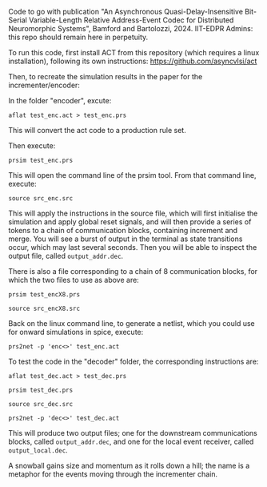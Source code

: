 Code to go with publication "An Asynchronous Quasi-Delay-Insensitive Bit-Serial Variable-Length Relative Address-Event Codec for Distributed Neuromorphic Systems", Bamford and Bartolozzi, 2024. IIT-EDPR Admins: this repo should remain here in perpetuity.

To run this code, first install ACT from this repository (which requires a linux installation), following its own instructions: https://github.com/asyncvlsi/act

Then, to recreate the simulation results in the paper for the incrementer/encoder:

In the folder "encoder", excute:

`aflat test_enc.act > test_enc.prs`

This will convert the act code to a production rule set.

Then execute:

`prsim test_enc.prs`

This will open the command line of the prsim tool. From that command line, execute:

`source src_enc.src`

This will apply the instructions in the source file, which will first initialise the simulation and apply global reset signals, and will then provide a series of tokens to a chain of communication blocks, containing increment and merge. You will see a burst of output in the terminal as state transitions occur, which may last several seconds. Then you will be able to inspect the output file, called `output_addr.dec`.

There is also a file corresponding to a chain of 8 communication blocks, for which the two files to use as above are:

`prsim test_encX8.prs`

`source src_encX8.src`

Back on the linux command line, to generate a netlist, which you could use for onward simulations in spice, execute:

`prs2net -p 'enc<>' test_enc.act`

To test the code in the "decoder" folder, the corresponding instructions are:

`aflat test_dec.act > test_dec.prs` 

`prsim test_dec.prs`

`source src_dec.src`

`prs2net -p 'dec<>' test_dec.act`

This will produce two output files; one for the downstream communications blocks, called `output_addr.dec`, and one for the local event receiver, called `output_local.dec`. 

A snowball gains size and momentum as it rolls down a hill; the name is a metaphor for the events moving through the incrementer chain.



